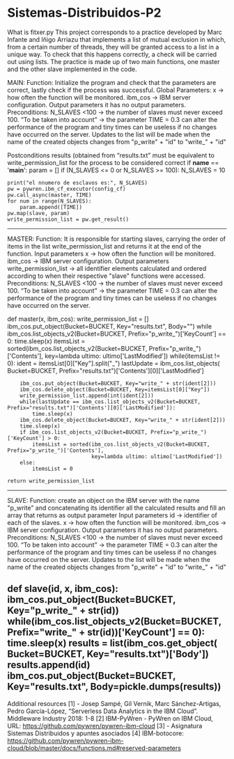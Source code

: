 # Sistemas-Distribuidos-P2

What is fitxer.py
This project corresponds to a practice developed by Marc Infante and Iñigo Arriazu that implements a list of mutual exclusion in which, from a certain number of threads, they will be granted access to a list in a unique way. To check that this happens correctly, a check will be carried out using lists.
The practice is made up of two main functions, one master and the other slave implemented in the code.


MAIN:
Function: Initialize the program and check that the parameters are correct, lastly check if the process was successful.
Global Parameters:
x → how often the function will be monitored.
ibm_cos → IBM server configuration.
Output parameters
it has no output parameters.
Preconditions:
N_SLAVES <100 → the number of slaves must never exceed 100.
“To be taken into account” → the parameter TIME = 0.3 can alter the performance of the program and tiny times can be useless if no changes have occurred on the server.
Updates to the list will be made when the name of the created objects changes from "p_write" + "id" to "write_" + "id"

Postconditions
results (obtained from “results.txt” must be equivalent to write_permission_list for the process to be considered correct
if __name__ == '__main__':
    param = []
    if (N_SLAVES <= 0 or N_SLAVES >= 100):
        N_SLAVES = 10

    print("el nnumero de esclavos es:", N_SLAVES)
    pw = pywren.ibm_cf_executor(config_cf)
    pw.call_async(master, TIME)
    for num in range(N_SLAVES):
        param.append([TIME])
    pw.map(slave, param)
    write_permission_list = pw.get_result()
------------------------------------------------------------------------------------------------------------------------------------------
MASTER:
Function: It is responsible for starting slaves, carrying the order of items in the list write_permission_list and returns it at the end of the function.
Input parameters
x → how often the function will be monitored.
ibm_cos → IBM server configuration.
Output parameters
write_permission_list → all identifier elements calculated and ordered according to when their respective "slave" functions were accessed.
Preconditions:
N_SLAVES <100 → the number of slaves must never exceed 100.
“To be taken into account” → the parameter TIME = 0.3 can alter the performance of the program and tiny times can be useless if no changes have occurred on the server.

def master(x, ibm_cos):
    write_permission_list = []
    ibm_cos.put_object(Bucket=BUCKET, Key="results.txt", Body="")
    while ibm_cos.list_objects_v2(Bucket=BUCKET, Prefix="p_write_")['KeyCount'] == 0:
        time.sleep(x)
    itemsList = sorted(ibm_cos.list_objects_v2(Bucket=BUCKET, Prefix="p_write_")['Contents'],
                       key=lambda ultimo: ultimo['LastModified'])
    while(itemsList != 0):
        ident = itemsList[0]["Key"].split("_")
        lastUpdate = ibm_cos.list_objects(
            Bucket=BUCKET, Prefix="results.txt")['Contents'][0]['LastModified']

        ibm_cos.put_object(Bucket=BUCKET, Key="write_" + str(ident[2]))
        ibm_cos.delete_object(Bucket=BUCKET, Key=itemsList[0]["Key"])
        write_permission_list.append(int(ident[2]))
        while(lastUpdate == ibm_cos.list_objects_v2(Bucket=BUCKET, Prefix="results.txt")['Contents'][0]['LastModified']):
            time.sleep(x)
        ibm_cos.delete_object(Bucket=BUCKET, Key="write_" + str(ident[2]))
        time.sleep(x)
        if ibm_cos.list_objects_v2(Bucket=BUCKET, Prefix="p_write_")['KeyCount'] > 0:
            itemsList = sorted(ibm_cos.list_objects_v2(Bucket=BUCKET, Prefix="p_write_")['Contents'],
                               key=lambda ultimo: ultimo['LastModified'])
        else:
            itemsList = 0

    return write_permission_list
  ----------------------------------------------------------------------------------------------------------------------------------

SLAVE:
Function: create an object on the IBM server with the name "p_write" and concatenating its identifier all the calculated results and fill an array that returns as output parameter
Input parameters
id → identifier of each of the slaves.
x → how often the function will be monitored.
ibm_cos → IBM server configuration.
Output parameters
it has no output parameters.
Preconditions:
N_SLAVES <100 → the number of slaves must never exceed 100.
“To be taken into account” → the parameter TIME = 0.3 can alter the performance of the program and tiny times can be useless if no changes have occurred on the server.
Updates to the list will be made when the name of the created objects changes from "p_write" + "id" to "write_" + "id"

def slave(id, x, ibm_cos):
    ibm_cos.put_object(Bucket=BUCKET, Key="p_write_" + str(id))
    while(ibm_cos.list_objects_v2(Bucket=BUCKET, Prefix="write_" + str(id))['KeyCount'] == 0):
        time.sleep(x)
    results = list(ibm_cos.get_object(
        Bucket=BUCKET, Key="results.txt")['Body'])
    results.append(id)
    ibm_cos.put_object(Bucket=BUCKET, Key="results.txt",
                       Body=pickle.dumps(results))
--------------------------------------------------------------------------------------------------------------------------------------

Additional resources
[1] - Josep Sampé, Gil Vernik, Marc Sánchez-Artigas, Pedro García-López, “Serverless Data Analytics in the IBM Cloud”. Middleware Industry 2018: 1-8 
[2] IBM-PyWren - PyWren on IBM Cloud, URL: https://github.com/pywren/pywren-ibm-cloud
[3] - Asignatura Sistemas Distribuidos y apuntes asociados
[4] IBM-botocore: https://github.com/pywren/pywren-ibm-cloud/blob/master/docs/functions.md#reserved-parameters 
